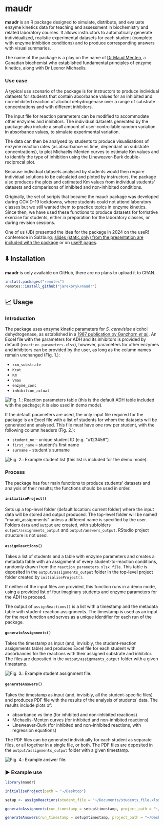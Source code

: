 # maudr

**maudr** is an R package designed to simulate, distribute, and evaluate enzyme kinetics data for teaching and assessment in biochemistry and related laboratory courses. It allows instructors to automatically generate individualized, realistic experimental datasets for each student (complete with enzyme inhibition conditions) and to produce corresponding answers with visual summaries. 

The name of the package is a play on the name of [Dr Maud Menten](https://en.wikipedia.org/wiki/Maud_Menten), a Canadian biochemist who established fundamental principles of enzyme kinetics, along with Dr Leonor Michaelis.

### Use case

A typical use scenario of the package is for instructors to produce individual datasets for students that contain absorbance values for an inhibited and non-inhibited reaction of alcohol dehydrogenase over a range of substrate concentrations and with different inhibitors. 

The input file for reaction parameters can be modified to accommodate other enzymes and inhibitors. The individual datasets generated by the package also include a small amount of user-controllable random variation in absorbance values, to simulate experimental variation.

The data can then be analysed by students to produce visualisations of enzyme reaction rates (as absorbance vs time, dependant on substrate concentrations), to plot Michaelis-Menten curves to estimate Km values and to identify the type of inhibition using the Lineweaver-Burk double-reciprocal plot.

Because individual datasets analysed by students would then require individual solutions to be calculated and ploted by instructors, the package also produces the plots and estimated Km values from individual students' datasets and comparisons of inhibited and non-inhibited conditions.

Originally, the set of scripts that became the maudr package was developed during COVID-19 lockdowns, where students could not attend laboratory classes but we still wanted them to practice topics in enzyme kinetics. Since then, we have used these functions to produce datasets for formative exercise for students, either in preparation for the laboratory classes, or during revision sessions.

One of us (JB) presented the idea for the package in 2024 on the useR! conference in Salzburg; [slides (static only) from the presentation are included with the package](man/figures/jarekbryk_useR_maudr_talk_2024-07-09.pdf) or on [useR! pages](https://userconf2024.sched.com/event/1c8vr/datasets-and-assignments-for-undergraduate-teaching-enzyme-kinetics-as-an-example-jarek-bryk-university-of-huddersfield).

## ⬇️ Installation

**maudr** is only available on GitHub, there are no plans to upload it to CRAN.

``` r
install.packages("remotes")
remotes::install_github("jarekbryk/maudr")
```

## 📈 Usage

### Introduction

The package uses enzyme kinetic parameters for _S. cerevisiae_ alcohol dehydrogenase, as established in a [1987 publication by Ganzhorn _et al._](https://www.jbc.org/article/S0021-9258(18)61419-X/pdf). An Excel file with the parameters for ADH and its inhibitors is provided by default (`reaction_parameters.xlsx`), however, parameters for other enzymes and inhibitors can be provided by the user, as long as the column names remain unchanged (Fig. 1.):

- `rxn_substrate`
- `Kcat`
- `Km`
- `Vmax`
- `enzyme_conc`
- `inhibition_actual`

![Fig. 1.: Reaction parameters table (this is the default ADH table included with the package; it is also used in demo mode).<br/><br/>](man/figures/example_reaction_parameters_file.png)


If the default parameters are used, the only input file required for the package is an Excel file with a list of students for whom the datasets will be generated and analysed. This file must have one row per student, with the following column headers (Fig. 2.):

- `student_no` – unique student ID (e.g. "u123456")
- `first_name` – student's first name
- `surname` – student's surname

![Fig. 2.: Example student list (this list is included for the demo mode).<br/><br/>](man/figures/example_student_list_file.png)


### Process

The package has four main functions to produce students' datasets and analysis of their results; the functions should be used in order.

#### `initialiseProject()`

Sets up a top-level folder (default location: current folder) where the input data will be stored and output produced. The top-level folder will be named "maudr_assignments" unless a different name is specified by the user. Folders `data` and `output` are created, with subfolders `output/assignments_output` and `output/answers_output`. RStudio project structure is not used.

#### `assignReactions()`

Takes a list of students and a table with enzyme parameters and creates a metadata table with an assignment of every student-to-reaction conditions, randomly drawn from the `reaction_parameters.xlsx file`. This table is deposited in the `output/assignments_output` folder in the top-level project folder created by `initialiseProject()`.

If neither of the input files are provided, this function runs in a demo mode, using a provided list of four imaginary students and enzyme parameters for the ADH to proceed.

The output of `assignReactions()` is a list with a timestamp and the metadata table with student-reaction assignments. The timestamp is used as an input for the next function and serves as a unique identifier for each run of the package.

#### `generateAssignments()`

Takes the timestamp as input (and, invisibly, the student-reaction assignments table) and produces Excel file for each student with absorbances for the reactions with their assigned substrate and inhibitor. The files are deposited in the  `output/assignments_output` folder with a given timestamp.

![Fig. 3.: Example student assignment file.<br/><br/>](man/figures/example_student_assignment_file.png)


#### `generateAnswers()`

Takes the timestamp as input (and, invisibly, all the student-specific files) and produces PDF file with the results of the analysis of students' data. The results include plots of:

- absorbance vs time (for inhibited and non-inhibited reactions)
- Michaelis-Menten curves (for inhibited and non-inhibited reactions)
- Lineweaver-Burk (for inhibited and non-inhibited reactions, with regression equations) 

The PDF files can be generated individually for each student as separate files, or all together in a single file, or both. The PDF files are deposited in the `output/assignments_output` folder with a given timestamp.

![Fig. 4.: Example answer file.<br/><br/>](man/figures/example_answer_file.png)


### ▶️ Example use

```r
library(maudr)

initialiseProject(path = "~/Desktop")

setup <- assignReactions(student_file = "~/Documents/students_file.xlsx", project_path = "~/Desktop") # students_file.xlsx is copied into the data folder in the top level folder; the default reaction_parameters.xlsx is used.

generateAssignments(run_timestamp = setup$timestamp, project_path = "~/Desktop") # Assignments (one Excel file per student) will be deposited in the output/assignment_output folder

generateAnswers(run_timestamp = setup$timestamp, project_path = "~/Desktop", output_files = "both") # Assignments (one PDF file per student plus a single PDf with answers with all students' datasets) will be deposited in the output/answers_output folder
```

